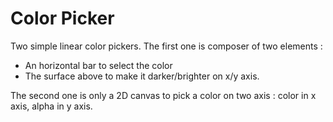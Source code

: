 # Color Picker

Two simple linear color pickers. 
The first one is composer of two elements : 

* An horizontal bar to select the color
* The surface above to make it darker/brighter on x/y axis.

The second one is only a 2D canvas to pick a color on two axis : color in x axis, alpha in y axis.


